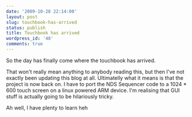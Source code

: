 ```yaml
---
date: '2009-10-28 22:14:00'
layout: post
slug: touchbook-has-arrived
status: publish
title: Touchbook has arrived
wordpress_id: '48'
comments: true
---
```


So the day has finally come where the touchbook has arrived.  
  
That won't really mean anything to anybody reading this, but then I've not exactly been updating this blog at all. Ultimatelly what it means is that the project is now back on. I have to port the NDS Sequencer code to a 1024 * 600 touch screen on a linux powered ARM device. I'm realising that GUI stuff is actually going to be hilariously tricky.  
  
Ah well, I have plenty to learn heh
